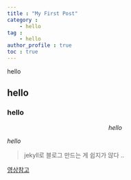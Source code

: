 ```yaml
---
title : "My First Post"
category : 
    - hello
tag : 
    - hello
author_profile : true
toc : true
---
```


hello

## hello

### hello

$$hello$$

$hello$

> jekyll로 블로그 만드는 게 쉽지가 않다 ..

[영상참고](https://www.youtube.com/watch?v=eCv_bh-Ax-Q')